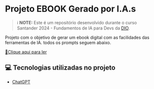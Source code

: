 # Projeto EBOOK Gerado por I.A.s

> ℹ️ **NOTE:** Este é um repositório desenvolvido durante o curso Santander 2024 - Fundamentos de IA para Devs da [DIO](https://dio.me).

Projeto com o objetivo de gerar um ebook digital com as facilidades das ferramentas de IA. todos os prompts
seguem abaixo.

<a href="" title="View PDF now"> 📕Clique aqui para ler</a>

## 💻 Tecnologias utilizadas no projeto

- [ChatGPT](https://chat.openai.com/) 



